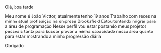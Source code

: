 Olá, boa tarde

Meu nome é João Victtor, atualmente tenho 19 anos
Trabalho com redes na minha atual profissição na empresa Brooksfield
Estou tentando migrar para a área de programação
Nesse perfil vou estar postando meus projetos pessoais tanto para buscar provar a minha capacidade nessa área quanto para estar mostrando a minha progressão diária

Obrigado
<!---
JoaoVicttorsMelo/JoaoVicttorsMelo is a ✨ special ✨ repository because its `README.md` (this file) appears on your GitHub profile.
You can click the Preview link to take a look at your changes.
--->

